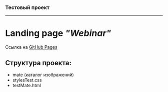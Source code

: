 ### Тестовый проект
***
# Landing page _"Webinar"_

 Ссылка на [GitHub Pages](https://aleksandra08.github.io/Mate/testMate.html)
 ## Структура проекта:
 
 - mate (каталог изображений)
 - stylesTest.css
 - testMate.html

